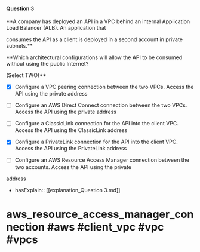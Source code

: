 #### Question  3

**A company has deployed an API in a VPC behind an internal Application Load Balancer (ALB). An application that

consumes the API as a client is deployed in a second account in private subnets.**

**Which architectural configurations will allow the API to be consumed without using the public Internet?

(Select TWO)**

- [x] Configure a VPC peering connection between the two VPCs. Access the API using the private address

- [ ] Configure an AWS Direct Connect connection between the two VPCs. Access the API using the private address

- [ ] Configure a ClassicLink connection for the API into the client VPC. Access the API using the ClassicLink address

- [x] Configure a PrivateLink connection for the API into the client VPC. Access the API using the PrivateLink address

- [ ] Configure an AWS Resource Access Manager connection between the two accounts. Access the API using the private

address

- hasExplain:: [[explanation_Question  3.md]]

# aws_resource_access_manager_connection #aws #client_vpc #vpc #vpcs
